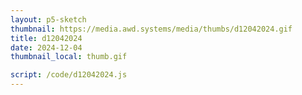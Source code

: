 ```yaml
---
layout: p5-sketch
thumbnail: https://media.awd.systems/media/thumbs/d12042024.gif
title: d12042024
date: 2024-12-04
thumbnail_local: thumb.gif

script: /code/d12042024.js
---
```


